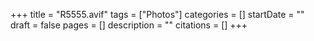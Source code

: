 +++
title = "R5555.avif"
tags = ["Photos"]
categories = []
startDate = ""
draft = false
pages = []
description = ""
citations = []
+++
